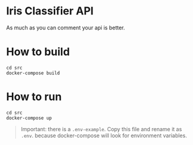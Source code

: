 Iris Classifier API
===

As much as you can comment your api is better.

# How to build

```shell
cd src
docker-compose build
```

# How to run

```shell
cd src
docker-compose up
```

> Important: there is a `.env-example`. Copy this file and rename it as `.env`. because docker-compose will look for environment variables.